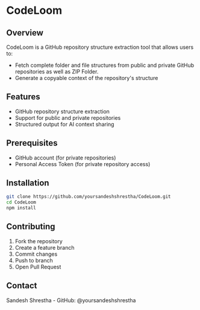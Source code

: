 # CodeLoom

## Overview

CodeLoom is a GitHub repository structure extraction tool that allows users to:

- Fetch complete folder and file structures from public and private GitHub repositories as well as ZIP Folder.
- Generate a copyable context of the repository's structure

## Features

- GitHub repository structure extraction
- Support for public and private repositories
- Structured output for AI context sharing

## Prerequisites

- GitHub account (for private repositories)
- Personal Access Token (for private repository access)

## Installation

```bash
git clone https://github.com/yoursandeshshrestha/CodeLoom.git
cd CodeLoom
npm install
```

## Contributing

1. Fork the repository
2. Create a feature branch
3. Commit changes
4. Push to branch
5. Open Pull Request

## Contact

Sandesh Shrestha - GitHub: @yoursandeshshrestha
